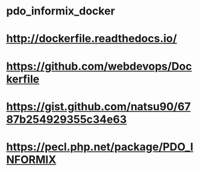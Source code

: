 # pdo_informix_docker

# http://dockerfile.readthedocs.io/
# https://github.com/webdevops/Dockerfile
# https://gist.github.com/natsu90/6787b254929355c34e63
# https://pecl.php.net/package/PDO_INFORMIX

